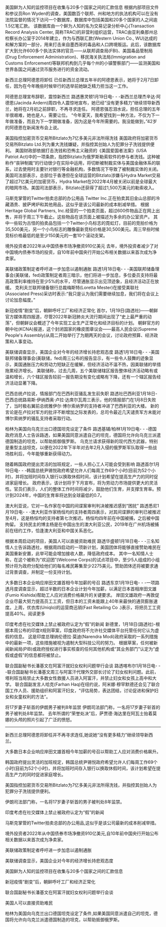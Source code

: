 

美国鲜为人知的监控项目在收集与20多个国家之间的汇款信息
根据内部项目文件和参议员Ron Wyden的调查，美国数百个联邦、州和地方的执法机构可以在没有法院监督的情况下访问一个数据库，数据库中包括美国和20多个国家的人之间逾1.5亿笔汇款。
该数据库由一个鲜为人知的名为交易记录分析中心(Transaction Record Analysis Center, 简称TRAC)的非营利组织运营，TRAC由亚利桑那州总检察长办公室于2014年建立，作为与西联汇款(Western Union Co., WU)达成的和解方案的一部分，用来打击来自墨西哥的毒品和人口跨境贩运。此后，该数据库扩大到允许600多个执法实体的官员——从联邦调查局(FBI)、美国毒品管制局(Drug Enforcement Administration)、移民海关执法局(Immigration and Customs Enforcement)等联邦机构到几乎每个州的小镇警察部门——监测美国和世界各国之间通过货币服务进行的资金流动。



新西兰总理阿德恩将卸任
已任新西兰总理五年半的阿德恩表示，她将于2月7日卸任，因为在今年晚些时候举行的选举前她缺乏精力担当这一工作。

阿德恩总理宣布辞职，震惊新西兰
路透惠灵顿1月19日电- - -新西兰总理杰辛达·阿德恩(Jacinda Ardern)周四令人震惊地宣布，她已经“没有更多精力”继续领导新西兰，她将在2月初之前辞职，不再寻求连任。
阿德恩强忍泪水说，担任总理的五年半很艰难，她也是人，需要让位。
“今年夏天，我希望找到一种方法，不仅为下一年做准备，而且为下一学期做准备，因为这是今年所需要的。我没能做到，”42岁的阿德恩在新闻发布会上说。


美国指控加密货币交易所Bitzlato为7亿多美元非法所得洗钱
美国政府将加密货币交易所Bitzlato Ltd.列为重大洗钱嫌疑，并指控其创始人为犯罪分子洗钱提供便利。
美国财政部依据打击洗钱和恐怖主义融资的《美国爱国者法案》(USA Patriot Act)中的一项条款，指控Bitzlato为俄罗斯勒索软件的参与者洗钱。这种被称作“丧钟制裁”的行动很少在实际中运用，将切断被制裁实体与美国金融体系的联系，过去使用时主要针对银行等金融机构，多数情况下导致了被制裁实体的关闭。
美国司法部表示，总部位于香港但在全球运营的Bitzlato涉嫌与Hydra Market交易了超过7亿美元的加密货币，Hydra Market在2022年4月被关闭以前是全球最大的暗网市场。美国司法部表示，Bitzlato还获得了超过1,500万美元的勒索收入。


马斯克掌管的Twitter拍卖总部的办公用品
Twitter Inc.正在拍卖其旧金山总部的冷藏酒贵、披萨烤炉和其他用品，这似乎是该公司最新的成本削减举措。
根据Heritage Global Partners, Inc.经营的一个拍卖页面，超过600件物品正在网上出售，并将于周三下午截止。这些物品在该页面上被描述为多余的办公室资产。
其中一些较为古怪的拍卖品包括一个Twitter小鸟标志的霓虹灯，目前的竞拍价格为35,500美元，另一个小鸟标志的雕像最新竞标价格是30,500美元。周三早些时候竞标价格最低的是至少150美元的一套10个滚动支架。


境外投资者2022年从中国债券市场净撤资910亿美元
去年，境外投资者减少了对中国境内债券市场的投资，自10年前中国央行开始公布相关数据以来首次成为净卖家。


美联储政策制定者呼吁进一步加息以遏制通胀
路透1月18日电- - -美国联邦储备理事会(美联储，fed)政策制定者周三暗示，他们将进一步加息，多位委员支持将最高政策利率维持在至少5%的水平，尽管通胀显示出见顶迹象，且经济活动正在放缓。
克利夫兰联邦储备银行总裁梅斯特(Loretta Mester)在接受美联社(Associated Press)采访时表示:“我只是认为我们需要继续加息，我们将在会议上讨论加息幅度。”


新冠疫情“剧变”后，朝鲜呼吁工厂和经济正常化
首尔，1月19日(路透社)——朝鲜官方媒体周四报道，尽管2022年新冠肺炎大流行期间出现了“史上最严重的动荡”，但朝鲜议会概述了今年实现工业生产正常化和经济目标的计划。
朝鲜官方的朝中社(KCNA)报道，这个封闭国家的橡皮图章议会——最高人民会议(Supreme People's Assembly)从周二开始举行了为期两天的会议，讨论政府预算、经济政策和人事变动。


美联储调查显示，美国企业对今年的经济增长持悲观态度
路透1月18日电- - -美国联邦储备理事会(美联储，fed)周三公布的报告显示，有一些令人鼓舞的迹象显示，美国通胀压力和劳动力短缺正在缓解，但经济活动不温不热，因美联储的举措拖累经济增长。
美联储称，过去几周，五个美联储辖区报告整体经济活动略有或温和增长，六个辖区报告较前一报告期没有变化或略有下降，还有一个辖区报告经济活动显著下降。



巴西总统卢拉说，情报部门在巴西利亚骚乱发生前失职
路透社巴西利亚1月18日-巴西总统路易斯·伊纳西奥·卢拉·达席尔瓦周三表示，他的情报部门在1月8日失败了，当时极右翼前总统雅伊尔·博尔索纳罗的支持者冲进了巴西利亚的大楼。
新的言论是在卢拉对军方的批评不断增加之际发表的，总司令最近几天谴责军方未能对博尔索纳罗的骚乱支持者采取行动。


柏林为美国向乌克兰出口德国坦克设定了条件
路透基辅/柏林1月19日电- - -德国政府消息人士告诉路透，如果美国同意派遣自己的坦克，德国将允许向乌克兰派遣德国制造的坦克，以帮助抵御俄罗斯。
乌克兰请求获得新的现代西方武器，特别是重型主战坦克，以便在2022年下半年对去年2月入侵的俄罗斯军队取得一些战场胜利后，今年能够重新获得动力。


随着韩国政府提出灵活的加班规定，一些人担心工人可能会受到影响
路透首尔1月19日电- - -韩国总统尹锡悦政府希望允许人们每周工作69个小时(目前为52个小时)，并将加班时间存入银行以换取休假时间，该计划希望在提高生产力的同时促进家庭增长。
政府表示，该计划将于下月宣布，将为劳动力市场提供更大的灵活性。官员们表示，人们的整体工作时间将减少，鼓励他们生育，并支撑生育率。预计到2024年，中国的生育率将达到全球最低的0.7。



澳大利亚说，它对一名作家在中国的间谍案审判判决被推迟感到“困扰”
路透悉尼1月19日电- - -澳大利亚作家杨恒均的支持者周四表示，对其间谍罪的审判已被推迟至4月，这是杨恒均的支持者第七次推迟。杨恒均四年前在中国被捕，之后被中国拘留。
支持民主的博主杨是在中国出生的澳大利亚公民，2019年在广州机场被捕前在纽约工作，恰逢澳大利亚和中国关系恶化。



根据本周启动的项目，美国人可以直接资助难民
路透华盛顿1月18日电- - -三名知情人士告诉路透社，根据周四启动的一项新计划，美国团体将能够直接赞助难民在美国重新安置，此举可能会增加接收人数，降低政府成本。
其中一名知情人士称，在这个被称为“欢迎团”(Welcome Corps)的试点项目中，至少5人组成的小组预计将为政府分配给他们的每名难民筹集至少2275美元。赞助团体还将被要求通过背景调查，并制定一份支持计划。



大多数日本企业响应岸田文雄首相今年加薪的号召
路透东京1月19日电- - -一项路透月度调查显示，超过半数的日本企业计划今年加薪，以满足日本首相岸田文雄(Fumio Kishida)帮助工人应对消费价格飙升的关键要求。
岸田文雄政府一再敦促企业尽最大努力提高员工工资，但日本的工资未能跟上40年来最快的通货膨胀速度。上周，优衣库(Uniqlo)的运营商迅销(Fast Retailing Co .)表示，将把员工工资提高40%。阅读更多



印度考虑在社交媒体上禁止被政府认定为“假”的新闻
新德里，1月18日(路透社)-根据本周公布的印度it规则草案，印度政府将不允许社交媒体平台托管任何它认为虚假的信息。
这是印度总理纳伦德拉·莫迪(Narendra Modi)政府采取的一系列措施中的最新一项，这些措施被视为遏制大型科技公司的努力。
根据草案，任何被新闻新闻局(PIB)或政府授权进行事实核查的任何其他机构或“其业务部门”认定为“虚假或虚假”的信息都将被禁止。



联合国副秘书长潘基文在阿富汗就妇女权利问题举行会谈
路透喀布尔1月18日电- - -联合国副秘书长潘基文周三与阿富汗代理外交部长讨论了妇女权利问题。此前，塔利班当局禁止大多数女性救援人员进入阿富汗，并禁止妇女和女孩上高中和大学。
联合国副发言人哈克(Farhan Haq)在纽约说，阿米娜·穆罕默德还会见了联合国工作人员、援助组织和阿富汗妇女，“评估局势，表达团结，讨论促进和保护妇女和女童权利的方法”。


将17岁妻子斩首的伊朗男子被判8年监禁
伊朗司法部门称，一名将17岁妻子斩首的男子被判处8年监禁。
去年所谓的“荣誉处决”后，萨贾德·海达里在阿瓦士抬着莫娜的头颅的照片引起了广泛的愤怒。

---

新西兰总理阿德恩将卸任并不再寻求连任,她说她“没有更多精力”继续领导新西兰。

大多数日本企业响应岸田文雄首相今年加薪的号召以帮助工人应对消费价格飙升。

韩国政府提出灵活的加班规定，韩国总统尹锡悦政府希望允许人们每周工作69个小时(目前为52个小时)，并将加班时间存入银行以换取休假时间，该计划希望在提高生产力的同时促进家庭增长。

美国指控加密货币交易所Bitzlato为7亿多美元非法所得洗钱，并指控其创始人为犯罪分子洗钱提供便利。

伊朗司法部门称，一名将17岁妻子斩首的男子被判处8年监禁。

印度考虑在社交媒体上禁止被政府认定为“假”的新闻

马斯克掌管的Twitter拍卖总部的办公用品,这似乎是该公司最新的成本削减举措。

境外投资者2022年从中国债券市场净撤资910亿美元,自10年前中国央行开始公布相关数据以来首次成为净卖家。

美联储政策制定者呼吁进一步加息以遏制通胀

美联储调查显示，美国企业对今年的经济增长持悲观态度

美国鲜为人知的监控项目在收集与20多个国家之间的汇款信息

新冠疫情“剧变”后，朝鲜呼吁工厂和经济正常化

联合国副秘书长潘基文在阿富汗就妇女权利问题举行会谈

美国人可以直接资助难民

柏林为美国向乌克兰出口德国坦克设定了条件,如果美国同意派遣自己的坦克，德国将允许向乌克兰派遣德国制造的坦克，以帮助抵御俄罗斯。

